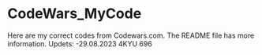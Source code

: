 # CodeWars_MyCode
Here are my correct codes from Codewars.com.  The README file has more information.
Updets:
-29.08.2023 4KYU 696
